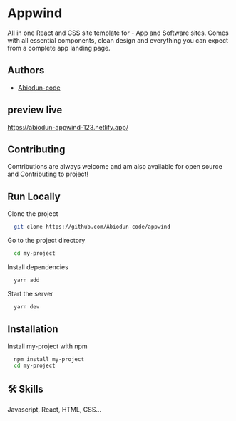 # Appwind

All in one React and CSS site template for - App and Software sites. Comes with all essential components, clean design and everything you can expect from a complete app landing page.

## Authors

- [Abiodun-code](https://github.com/Abiodun-code)

## preview live
https://abiodun-appwind-123.netlify.app/

## Contributing

Contributions are always welcome and am also available for open source and Contributing to project!

## Run Locally

Clone the project

```bash
  git clone https://github.com/Abiodun-code/appwind
```

Go to the project directory

```bash
  cd my-project
```

Install dependencies

```bash
  yarn add
```

Start the server

```bash
  yarn dev
```


## Installation

Install my-project with npm

```bash
  npm install my-project
  cd my-project
```
    
## 🛠 Skills
Javascript, React, HTML, CSS...

